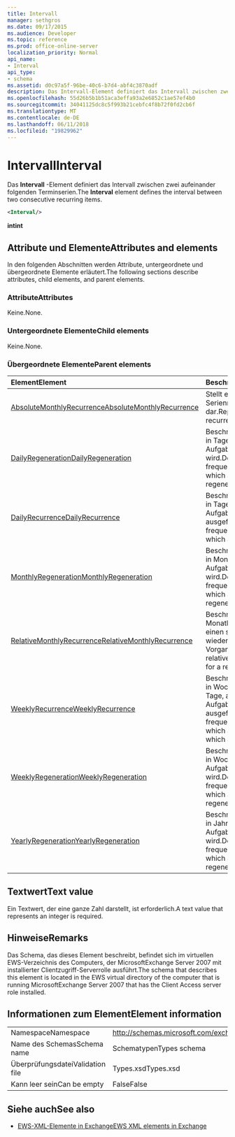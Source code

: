 ```yaml
---
title: Intervall
manager: sethgros
ms.date: 09/17/2015
ms.audience: Developer
ms.topic: reference
ms.prod: office-online-server
localization_priority: Normal
api_name:
- Interval
api_type:
- schema
ms.assetid: d0c97a5f-96be-40c6-b7d4-abf4c3870adf
description: Das Intervall-Element definiert das Intervall zwischen zwei aufeinander folgenden Terminserien.
ms.openlocfilehash: 55d26b5b1b51aca3effa93a2e6852c1ae57ef4b0
ms.sourcegitcommit: 34041125dc8c5f993b21cebfc4f8b72f0fd2cb6f
ms.translationtype: MT
ms.contentlocale: de-DE
ms.lasthandoff: 06/11/2018
ms.locfileid: "19829962"
---
```

# <a name="interval"></a><span data-ttu-id="b3382-103">Intervall</span><span class="sxs-lookup"><span data-stu-id="b3382-103">Interval</span></span>

<span data-ttu-id="b3382-104">Das **Intervall** -Element definiert das Intervall zwischen zwei aufeinander folgenden Terminserien.</span><span class="sxs-lookup"><span data-stu-id="b3382-104">The **Interval** element defines the interval between two consecutive recurring items.</span></span> 
  
```xml
<Interval/>
```

 <span data-ttu-id="b3382-105">**int**</span><span class="sxs-lookup"><span data-stu-id="b3382-105">**int**</span></span>
## <a name="attributes-and-elements"></a><span data-ttu-id="b3382-106">Attribute und Elemente</span><span class="sxs-lookup"><span data-stu-id="b3382-106">Attributes and elements</span></span>

<span data-ttu-id="b3382-107">In den folgenden Abschnitten werden Attribute, untergeordnete und übergeordnete Elemente erläutert.</span><span class="sxs-lookup"><span data-stu-id="b3382-107">The following sections describe attributes, child elements, and parent elements.</span></span>
  
### <a name="attributes"></a><span data-ttu-id="b3382-108">Attribute</span><span class="sxs-lookup"><span data-stu-id="b3382-108">Attributes</span></span>

<span data-ttu-id="b3382-109">Keine.</span><span class="sxs-lookup"><span data-stu-id="b3382-109">None.</span></span>
  
### <a name="child-elements"></a><span data-ttu-id="b3382-110">Untergeordnete Elemente</span><span class="sxs-lookup"><span data-stu-id="b3382-110">Child elements</span></span>

<span data-ttu-id="b3382-111">Keine.</span><span class="sxs-lookup"><span data-stu-id="b3382-111">None.</span></span>
  
### <a name="parent-elements"></a><span data-ttu-id="b3382-112">Übergeordnete Elemente</span><span class="sxs-lookup"><span data-stu-id="b3382-112">Parent elements</span></span>

|<span data-ttu-id="b3382-113">**Element**</span><span class="sxs-lookup"><span data-stu-id="b3382-113">**Element**</span></span>|<span data-ttu-id="b3382-114">**Beschreibung**</span><span class="sxs-lookup"><span data-stu-id="b3382-114">**Description**</span></span>|
|:-----|:-----|
|[<span data-ttu-id="b3382-115">AbsoluteMonthlyRecurrence</span><span class="sxs-lookup"><span data-stu-id="b3382-115">AbsoluteMonthlyRecurrence</span></span>](absolutemonthlyrecurrence.md) <br/> |<span data-ttu-id="b3382-116">Stellt ein monatliches Serienmuster dar.</span><span class="sxs-lookup"><span data-stu-id="b3382-116">Represents a monthly recurrence pattern.</span></span>  <br/> |
|[<span data-ttu-id="b3382-117">DailyRegeneration</span><span class="sxs-lookup"><span data-stu-id="b3382-117">DailyRegeneration</span></span>](dailyregeneration.md) <br/> |<span data-ttu-id="b3382-118">Beschreibt die Häufigkeit in Tagen, in denen eine Aufgabe neu erstellt wird.</span><span class="sxs-lookup"><span data-stu-id="b3382-118">Describes the frequency, in days, in which a task is regenerated.</span></span>  <br/> |
|[<span data-ttu-id="b3382-119">DailyRecurrence</span><span class="sxs-lookup"><span data-stu-id="b3382-119">DailyRecurrence</span></span>](dailyrecurrence.md) <br/> |<span data-ttu-id="b3382-120">Beschreibt die Häufigkeit in Tagen, in denen eine Aufgabe wiederholt ausgeführt.</span><span class="sxs-lookup"><span data-stu-id="b3382-120">Describes the frequency, in days, in which a task recurs.</span></span>  <br/> |
|[<span data-ttu-id="b3382-121">MonthlyRegeneration</span><span class="sxs-lookup"><span data-stu-id="b3382-121">MonthlyRegeneration</span></span>](monthlyregeneration.md) <br/> |<span data-ttu-id="b3382-122">Beschreibt die Häufigkeit in Monaten, in denen eine Aufgabe neu erstellt wird.</span><span class="sxs-lookup"><span data-stu-id="b3382-122">Describes the frequency, in months, in which a task is regenerated.</span></span>  <br/> |
|[<span data-ttu-id="b3382-123">RelativeMonthlyRecurrence</span><span class="sxs-lookup"><span data-stu-id="b3382-123">RelativeMonthlyRecurrence</span></span>](relativemonthlyrecurrence.md) <br/> |<span data-ttu-id="b3382-124">Beschreibt ein relativen Monatliches Muster für einen sich wiederholenden Vorgang.</span><span class="sxs-lookup"><span data-stu-id="b3382-124">Describes a relative monthly pattern for a recurring task.</span></span>  <br/> |
|[<span data-ttu-id="b3382-125">WeeklyRecurrence</span><span class="sxs-lookup"><span data-stu-id="b3382-125">WeeklyRecurrence</span></span>](weeklyrecurrence.md) <br/> |<span data-ttu-id="b3382-126">Beschreibt die Häufigkeit in Wochen, in dem die Tage, an denen eine Aufgabe wiederholt ausgeführt.</span><span class="sxs-lookup"><span data-stu-id="b3382-126">Describes the frequency, in weeks, in which and the days on which a task recurs.</span></span>  <br/> |
|[<span data-ttu-id="b3382-127">WeeklyRegeneration</span><span class="sxs-lookup"><span data-stu-id="b3382-127">WeeklyRegeneration</span></span>](weeklyregeneration.md) <br/> |<span data-ttu-id="b3382-128">Beschreibt die Häufigkeit in Wochen, in denen eine Aufgabe neu erstellt wird.</span><span class="sxs-lookup"><span data-stu-id="b3382-128">Describes the frequency, in weeks, in which a task is regenerated.</span></span>  <br/> |
|[<span data-ttu-id="b3382-129">YearlyRegeneration</span><span class="sxs-lookup"><span data-stu-id="b3382-129">YearlyRegeneration</span></span>](yearlyregeneration.md) <br/> |<span data-ttu-id="b3382-130">Beschreibt die Häufigkeit in Jahre, in denen eine Aufgabe neu erstellt wird.</span><span class="sxs-lookup"><span data-stu-id="b3382-130">Describes the frequency, in years, in which a task is regenerated.</span></span>  <br/> |
   
## <a name="text-value"></a><span data-ttu-id="b3382-131">Textwert</span><span class="sxs-lookup"><span data-stu-id="b3382-131">Text value</span></span>

<span data-ttu-id="b3382-132">Ein Textwert, der eine ganze Zahl darstellt, ist erforderlich.</span><span class="sxs-lookup"><span data-stu-id="b3382-132">A text value that represents an integer is required.</span></span>
  
## <a name="remarks"></a><span data-ttu-id="b3382-133">Hinweise</span><span class="sxs-lookup"><span data-stu-id="b3382-133">Remarks</span></span>

<span data-ttu-id="b3382-134">Das Schema, das dieses Element beschreibt, befindet sich im virtuellen EWS-Verzeichnis des Computers, der MicrosoftExchange Server 2007 mit installierter Clientzugriff-Serverrolle ausführt.</span><span class="sxs-lookup"><span data-stu-id="b3382-134">The schema that describes this element is located in the EWS virtual directory of the computer that is running MicrosoftExchange Server 2007 that has the Client Access server role installed.</span></span>
  
## <a name="element-information"></a><span data-ttu-id="b3382-135">Informationen zum Element</span><span class="sxs-lookup"><span data-stu-id="b3382-135">Element information</span></span>

|||
|:-----|:-----|
|<span data-ttu-id="b3382-136">Namespace</span><span class="sxs-lookup"><span data-stu-id="b3382-136">Namespace</span></span>  <br/> |http://schemas.microsoft.com/exchange/services/2006/types  <br/> |
|<span data-ttu-id="b3382-137">Name des Schemas</span><span class="sxs-lookup"><span data-stu-id="b3382-137">Schema name</span></span>  <br/> |<span data-ttu-id="b3382-138">Schematypen</span><span class="sxs-lookup"><span data-stu-id="b3382-138">Types schema</span></span>  <br/> |
|<span data-ttu-id="b3382-139">Überprüfungsdatei</span><span class="sxs-lookup"><span data-stu-id="b3382-139">Validation file</span></span>  <br/> |<span data-ttu-id="b3382-140">Types.xsd</span><span class="sxs-lookup"><span data-stu-id="b3382-140">Types.xsd</span></span>  <br/> |
|<span data-ttu-id="b3382-141">Kann leer sein</span><span class="sxs-lookup"><span data-stu-id="b3382-141">Can be empty</span></span>  <br/> |<span data-ttu-id="b3382-142">False</span><span class="sxs-lookup"><span data-stu-id="b3382-142">False</span></span>  <br/> |
   
## <a name="see-also"></a><span data-ttu-id="b3382-143">Siehe auch</span><span class="sxs-lookup"><span data-stu-id="b3382-143">See also</span></span>



- [<span data-ttu-id="b3382-144">EWS-XML-Elemente in Exchange</span><span class="sxs-lookup"><span data-stu-id="b3382-144">EWS XML elements in Exchange</span></span>](ews-xml-elements-in-exchange.md)

